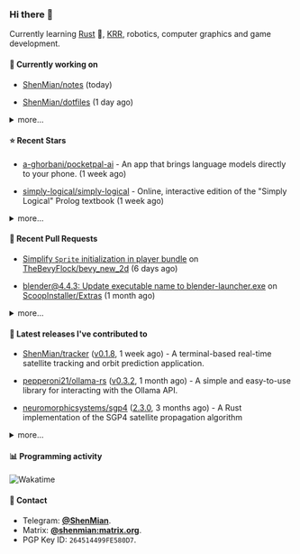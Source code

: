 ### Hi there :wave:

Currently learning [Rust] :crab:, [KRR], robotics, computer graphics and game development.

[Rust]: https://www.rust-lang.org/
[KRR]: https://en.wikipedia.org/wiki/Knowledge_representation_and_reasoning

#### 🔭 Currently working on



- [ShenMian/notes](https://github.com/ShenMian/notes) (today)

- [ShenMian/dotfiles](https://github.com/ShenMian/dotfiles) (1 day ago)

<details><summary>more...</summary>

1. [ShenMian/notes](https://github.com/ShenMian/notes) (today)
1. [ShenMian/dotfiles](https://github.com/ShenMian/dotfiles) (1 day ago)
1. [ShenMian/soukoban](https://github.com/ShenMian/soukoban) (5 days ago)
1. [ShenMian/sokoban-rs](https://github.com/ShenMian/sokoban-rs) (5 days ago)
1. [ShenMian/sokoban-rs-new](https://github.com/ShenMian/sokoban-rs-new) (5 days ago)
1. [TheBevyFlock/bevy_new_2d](https://github.com/TheBevyFlock/bevy_new_2d) (6 days ago)
1. [ShenMian/tracker](https://github.com/ShenMian/tracker) (1 week ago)
1. [ShenMian/telegram-llm-bot](https://github.com/ShenMian/telegram-llm-bot) (1 week ago)
1. [ShenMian/shenmian](https://github.com/ShenMian/shenmian) (3 weeks ago)
1. [ScoopInstaller/Extras](https://github.com/ScoopInstaller/Extras) (1 month ago)
</details>

#### :star: Recent Stars



- [a-ghorbani/pocketpal-ai](https://github.com/a-ghorbani/pocketpal-ai) - An app that brings language models directly to your phone. (1 week ago)

- [simply-logical/simply-logical](https://github.com/simply-logical/simply-logical) - Online, interactive edition of the &#34;Simply Logical&#34; Prolog textbook (1 week ago)

<details><summary>more...</summary>

1. [a-ghorbani/pocketpal-ai](https://github.com/a-ghorbani/pocketpal-ai) - An app that brings language models directly to your phone. (1 week ago)
1. [simply-logical/simply-logical](https://github.com/simply-logical/simply-logical) - Online, interactive edition of the &#34;Simply Logical&#34; Prolog textbook (1 week ago)
1. [rikkahub/rikkahub](https://github.com/rikkahub/rikkahub) - RikkaHub is a Android APP that supports for multiple LLM providers. (1 week ago)
1. [microg/GmsCore](https://github.com/microg/GmsCore) - Free implementation of Play Services (1 week ago)
1. [lockfale/OSINT-Framework](https://github.com/lockfale/OSINT-Framework) - OSINT Framework (3 weeks ago)
1. [microsoft/markitdown](https://github.com/microsoft/markitdown) - Python tool for converting files and office documents to Markdown. (4 weeks ago)
1. [bggRGjQaUbCoE/PiliPlus](https://github.com/bggRGjQaUbCoE/PiliPlus) - PiliPlus (1 month ago)
1. [CISOfy/lynis](https://github.com/CISOfy/lynis) - Lynis - Security auditing tool for Linux, macOS, and UNIX-based systems. Assists with compliance testing (HIPAA/ISO27001/PCI DSS) and system hardening. Agentless, and installation optional. (1 month ago)
1. [sleuthkit/autopsy](https://github.com/sleuthkit/autopsy) - Autopsy® is a digital forensics platform and graphical interface to The Sleuth Kit® and other digital forensics tools. It can be used by law enforcement, military, and corporate examiners to investigate what happened on a computer. You can even use it to recover photos from your camera&#39;s memory card.  (1 month ago)
1. [fenixsoft/awesome-fenix](https://github.com/fenixsoft/awesome-fenix) - 讨论如何构建一套可靠的大型分布式系统 (1 month ago)
</details>

#### :hammer: Recent Pull Requests



- [Simplify `Sprite` initialization in player bundle](https://github.com/TheBevyFlock/bevy_new_2d/pull/450) on [TheBevyFlock/bevy_new_2d](https://github.com/TheBevyFlock/bevy_new_2d) (6 days ago)

- [blender@4.4.3: Update executable name to blender-launcher.exe](https://github.com/ScoopInstaller/Extras/pull/15649) on [ScoopInstaller/Extras](https://github.com/ScoopInstaller/Extras) (1 month ago)

<details><summary>more...</summary>

1. [Simplify `Sprite` initialization in player bundle](https://github.com/TheBevyFlock/bevy_new_2d/pull/450) on [TheBevyFlock/bevy_new_2d](https://github.com/TheBevyFlock/bevy_new_2d) (6 days ago)
1. [blender@4.4.3: Update executable name to blender-launcher.exe](https://github.com/ScoopInstaller/Extras/pull/15649) on [ScoopInstaller/Extras](https://github.com/ScoopInstaller/Extras) (1 month ago)
1. [chore(deps): update bevy to v0.16](https://github.com/ShenMian/sokoban-rs/pull/18) on [ShenMian/sokoban-rs](https://github.com/ShenMian/sokoban-rs) (2 months ago)
1. [Use &#39;const&#39; for local variables in achievement, action, active_item_c…](https://github.com/CleverRaven/Cataclysm-DDA/pull/80663) on [CleverRaven/Cataclysm-DDA](https://github.com/CleverRaven/Cataclysm-DDA) (3 months ago)
1. [Remove unnecessary const modifiers from function parameters](https://github.com/CleverRaven/Cataclysm-DDA/pull/80633) on [CleverRaven/Cataclysm-DDA](https://github.com/CleverRaven/Cataclysm-DDA) (3 months ago)
1. [Remove unnecessary const modifiers from function parameters](https://github.com/CleverRaven/Cataclysm-DDA/pull/80631) on [CleverRaven/Cataclysm-DDA](https://github.com/CleverRaven/Cataclysm-DDA) (3 months ago)
1. [Use of pre-increment/decrement operators for iterators](https://github.com/CleverRaven/Cataclysm-DDA/pull/80617) on [CleverRaven/Cataclysm-DDA](https://github.com/CleverRaven/Cataclysm-DDA) (3 months ago)
1. [Replace `const std::string_view &amp;` with `std::string_view`](https://github.com/CleverRaven/Cataclysm-DDA/pull/80611) on [CleverRaven/Cataclysm-DDA](https://github.com/CleverRaven/Cataclysm-DDA) (3 months ago)
1. [Fix code block syntax in documentation](https://github.com/CleverRaven/Cataclysm-DDA/pull/80576) on [CleverRaven/Cataclysm-DDA](https://github.com/CleverRaven/Cataclysm-DDA) (3 months ago)
1. [Refactor documentation to use jsonc syntax highlighting](https://github.com/CleverRaven/Cataclysm-DDA/pull/80550) on [CleverRaven/Cataclysm-DDA](https://github.com/CleverRaven/Cataclysm-DDA) (4 months ago)
</details>

#### :seedling: Latest releases I've contributed to



- [ShenMian/tracker](https://github.com/ShenMian/tracker) ([v0.1.8](https://github.com/ShenMian/tracker/releases/tag/v0.1.8), 1 week ago) - A terminal-based real-time satellite tracking and orbit prediction application.

- [pepperoni21/ollama-rs](https://github.com/pepperoni21/ollama-rs) ([v0.3.2](https://github.com/pepperoni21/ollama-rs/releases/tag/v0.3.2), 1 month ago) - A simple and easy-to-use library for interacting with the Ollama API.

- [neuromorphicsystems/sgp4](https://github.com/neuromorphicsystems/sgp4) ([2.3.0](https://github.com/neuromorphicsystems/sgp4/releases/tag/2.3.0), 3 months ago) - A Rust implementation of the SGP4 satellite propagation algorithm

<details><summary>more...</summary>

1. [ShenMian/tracker](https://github.com/ShenMian/tracker) ([v0.1.8](https://github.com/ShenMian/tracker/releases/tag/v0.1.8), 1 week ago) - A terminal-based real-time satellite tracking and orbit prediction application.
1. [pepperoni21/ollama-rs](https://github.com/pepperoni21/ollama-rs) ([v0.3.2](https://github.com/pepperoni21/ollama-rs/releases/tag/v0.3.2), 1 month ago) - A simple and easy-to-use library for interacting with the Ollama API.
1. [neuromorphicsystems/sgp4](https://github.com/neuromorphicsystems/sgp4) ([2.3.0](https://github.com/neuromorphicsystems/sgp4/releases/tag/2.3.0), 3 months ago) - A Rust implementation of the SGP4 satellite propagation algorithm
1. [ShenMian/uno-cpp](https://github.com/ShenMian/uno-cpp) ([v0.1.0](https://github.com/ShenMian/uno-cpp/releases/tag/v0.1.0), 3 months ago) - 
1. [ShenMian/gomoku](https://github.com/ShenMian/gomoku) ([v1.0.2](https://github.com/ShenMian/gomoku/releases/tag/v1.0.2), 5 months ago) - A simple gomoku, supports LAN multiplayer.
1. [jomaway/typst-gentle-clues](https://github.com/jomaway/typst-gentle-clues) ([v1.2.0](https://github.com/jomaway/typst-gentle-clues/releases/tag/v1.2.0), 5 months ago) - Simple admonishment for typst
1. [ShenMian/sokoban-rs](https://github.com/ShenMian/sokoban-rs) ([v0.1.19](https://github.com/ShenMian/sokoban-rs/releases/tag/v0.1.19), 6 months ago) - A sokoban with solver.
1. [TheBevyFlock/bevy_new_2d](https://github.com/TheBevyFlock/bevy_new_2d) ([v0.1.0](https://github.com/TheBevyFlock/bevy_new_2d/releases/tag/v0.1.0), 1 year ago) - This template is a great way to get started on a new 2D Bevy game!
1. [ShenMian/bevy_test](https://github.com/ShenMian/bevy_test) ([v0.1.9](https://github.com/ShenMian/bevy_test/releases/tag/v0.1.9), 1 year ago) - 
1. [ShenMian/sokoban-cpp](https://github.com/ShenMian/sokoban-cpp) ([v0.2.0](https://github.com/ShenMian/sokoban-cpp/releases/tag/v0.2.0), 2 years ago) - A simple sokoban.
</details>

#### :bar_chart: Programming activity

![Wakatime](https://github-readme-stats.vercel.app/api/wakatime?username=ShenMian&api_domain=wakapi.dev&bg_color=1A202C&title_color=2F855A&icon_color=2F855A&text_color=ffffff&custom_title=Weekly+programming+activity&layout=compact)

#### :speech_balloon: Contact

- Telegram: [**@ShenMian**](https://t.me/shenmian).
- Matrix: [**@shenmian:matrix.org**](https://matrix.to/#/@shenmian:matrix.org).
- PGP Key ID: `264514499FE580D7`.


